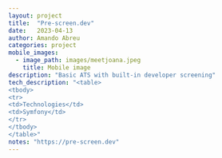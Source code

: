 ```yaml
---
layout: project
title:  "Pre-screen.dev"
date:   2023-04-13
author: Amando Abreu
categories: project
mobile_images:
  - image_path: images/meetjoana.jpeg
    title: Mobile image
description: "Basic ATS with built-in developer screening"
tech_description: "<table>
<tbody>
<tr>
<td>Technologies</td>
<td>Symfony</td>
</tr>
</tbody>
</table>"
notes: "https://pre-screen.dev"
---
```

